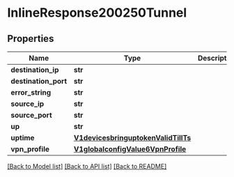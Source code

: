 # InlineResponse200250Tunnel

## Properties
Name | Type | Description | Notes
------------ | ------------- | ------------- | -------------
**destination_ip** | **str** |  | [optional] 
**destination_port** | **str** |  | [optional] 
**error_string** | **str** |  | [optional] 
**source_ip** | **str** |  | [optional] 
**source_port** | **str** |  | [optional] 
**up** | **str** |  | [optional] 
**uptime** | [**V1devicesbringuptokenValidTillTs**](V1devicesbringuptokenValidTillTs.md) |  | [optional] 
**vpn_profile** | [**V1globalconfigValue6VpnProfile**](V1globalconfigValue6VpnProfile.md) |  | [optional] 

[[Back to Model list]](../README.md#documentation-for-models) [[Back to API list]](../README.md#documentation-for-api-endpoints) [[Back to README]](../README.md)

